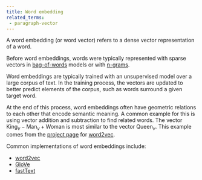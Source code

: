 ```yaml
---
title: Word embedding
related_terms:
 - paragraph-vector
---
```

A word embedding (or word vector) refers to a dense vector
representation of a word.

Before word embeddings, words were typically represented with
sparse vectors in [bag-of-words](/terms/bag-of-words/) models or
with [n-grams](/terms/bag-of-n-grams/).

Word embeddings are typically trained with an unsupervised model
over a large corpus of text. In the training process, the vectors
are updated to better predict elements of the corpus, such as
words surround a given target word.

At the end of this process, word embeddings often have geometric
relations to each other that encode semantic meaning. A common
example for this is using vector addition and subtraction
to find related words. The vector
$\mathrm{King}_v - \mathrm{Man}_v + \mathrm{Woman}$ is most similar
to the vector $\mathrm{Queen}_v$.
This example comes from the [project page][1] for
[word2vec](/terms/word2vec/).

Common implementations of word embeddings include:

 - [word2vec](/terms/word2vec/)
 - [GloVe](/terms/glove-word-embeddings/)
 - [fastText](/terms/fasttext/)

[1]: https://code.google.com/archive/p/word2vec/